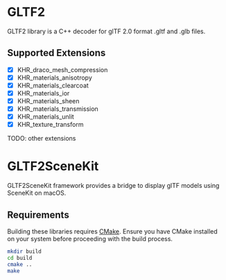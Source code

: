 # GLTF2

GLTF2 library is a C++ decoder for glTF 2.0 format .gltf and .glb files.

## Supported Extensions

- [x] KHR_draco_mesh_compression
- [x] KHR_materials_anisotropy
- [x] KHR_materials_clearcoat
- [x] KHR_materials_ior
- [x] KHR_materials_sheen
- [x] KHR_materials_transmission
- [x] KHR_materials_unlit
- [x] KHR_texture_transform

TODO: other extensions

# GLTF2SceneKit

GLTF2SceneKit framework provides a bridge to display glTF models using SceneKit on macOS.

## Requirements

Building these libraries requires [CMake](<(https://cmake.org/)>). Ensure you have CMake installed on your system before proceeding with the build process.

```sh
mkdir build
cd build
cmake ..
make
```

